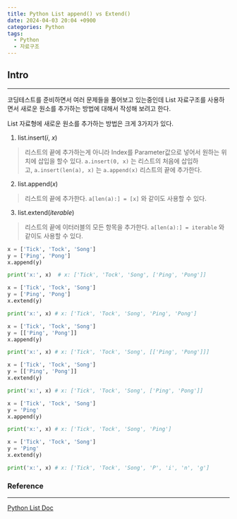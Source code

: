 ```yaml
---
title: Python List append() vs Extend()
date: 2024-04-03 20:04 +0900
categories: Python
tags:
  - Python
  - 자료구조
---
```

## Intro
---
코딩테스트를 준비하면서 여러 문제들을 풀어보고 있는중인데 List 자료구조를 사용하면서 새로운 원소를 추가하는 방법에 대해서 작성해 보려고 한다.

List 자료형에 새로운 원소를 추가하는 방법은 크게 3가지가 있다.

1. list.insert(_i_, _x_)
>리스트의 끝에 추가하는게 아니라 Index를 Parameter값으로 넣어서 원하는 위치에 삽입을 할수 있다. `a.insert(0, x)` 는 리스트의 처음에 삽입하고, `a.insert(len(a), x)` 는 `a.append(x)` 리스트의 끝에 추가한다.

2. list.append(_x_)
>리스트의 끝에 추가한다. `a[len(a):] = [x]` 와 같이도 사용할 수 있다.

3. list.extend(_iterable_)
>리스트의 끝에 이터러블의 모든 항목을 추가한다. `a[len(a):] = iterable` 와  같이도 사용할 수 있다.

```python
x = ['Tick', 'Tock', 'Song'] 
y = ['Ping', 'Pong'] 
x.append(y) 

print('x:', x)  # x: ['Tick', 'Tock', 'Song', ['Ping', 'Pong']]

x = ['Tick', 'Tock', 'Song'] 
y = ['Ping', 'Pong'] 
x.extend(y) 

print('x:', x) # x: ['Tick', 'Tock', 'Song', 'Ping', 'Pong']

x = ['Tick', 'Tock', 'Song'] 
y = [['Ping', 'Pong']] 
x.append(y) 

print('x:', x) # x: ['Tick', 'Tock', 'Song', [['Ping', 'Pong']]]

x = ['Tick', 'Tock', 'Song'] 
y = [['Ping', 'Pong']] 
x.extend(y) 

print('x:', x) # x: ['Tick', 'Tock', 'Song', ['Ping', 'Pong']]

x = ['Tick', 'Tock', 'Song'] 
y = 'Ping' 
x.append(y) 

print('x:', x) # x: ['Tick', 'Tock', 'Song', 'Ping']

x = ['Tick', 'Tock', 'Song'] 
y = 'Ping' 
x.extend(y) 

print('x:', x) # x: ['Tick', 'Tock', 'Song', 'P', 'i', 'n', 'g']
```




### Reference
---
[Python List Doc](https://docs.python.org/ko/3/tutorial/datastructures.html#more-on-lists)
